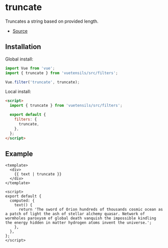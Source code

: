 # truncate

Truncates a string based on provided length.

- [Source](https://github.com/Stegosource/vuetensils/blob/master/src/filters/index.js)

## Installation

Global install:

```js
import Vue from 'vue';
import { truncate } from 'vuetensils/src/filters';

Vue.filter('truncate', truncate);
```

Local install:

```html
<script>
  import { truncate } from 'vuetensils/src/filters';

  export default {
    filters: {
      truncate,
    },
  };
</script>
```

## Example

```vue live
<template>
  <div>
    {{ text | truncate }}
  </div>
</template>

<script>
export default {
  computed: {
    text() {
      return 'The sword of Orion hundreds of thousands cosmic ocean as a patch of light the ash of stellar alchemy quasar. Network of wormholes paroxysm of global death vanquish the impossible kindling the energy hidden in matter hydrogen atoms invent the universe.';
    },
  },
};
</script>
```
